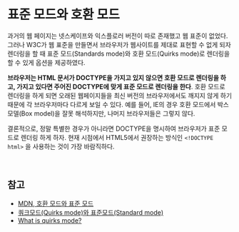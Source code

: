 # 표준 모드와 호환 모드

과거의 웹 페이지는 넷스케이프와 익스플로러 버전이 따로 존재했고 웹 표준이 없었다. 그러나 W3C가 웹 표준을 만들면서 브라우저가 웹사이트를 제대로 표현할 수 없게 되자 렌더링을 할 때 표준 모드(Standards mode)와 호환 모드(Quirks mode)로 렌더링을 할 수 있게 옵션을 제공하였다.

**브라우저는 HTML 문서가 DOCTYPE을 가지고 있지 않으면 호환 모드로 렌더링을 하고, 가지고 있다면 주어진 DOCTYPE에 맞게 표준 모드로 렌더링을 한다**. 호환 모드로 렌더링을 하게 되면 오래된 웹페이지들을 최신 버전의 브라우저에서도 깨지지 않게 하기 때문에 각 브라우저마다 다르게 보일 수 있다. 예를 들어, IE의 경우 호환 모드에서 박스 모델(Box model)을 잘못 해석하지만, 나머지 브라우저들은 그렇지 않다.

결론적으로, 정말 특별한 경우가 아니라면 DOCTYPE을 명시하여 브라우저가 표준 모드로 렌더링 하게 하자. 현재 시점에서 HTML5에서 권장하는 방식인 `<!DOCTYPE html>` 을 사용하는 것이 가장 바람직하다.

<br>

## 참고

* [MDN, 호환 모드와 표준 모드](https://developer.mozilla.org/ko/docs/Web/HTML/Quirks_Mode_and_Standards_Mode)
* [쿼크모드(Quirks mode)와 표준모드(Standard mode)](http://chongmoa.com/441)
* [What is quirks mode?](https://stackoverflow.com/questions/1695787/what-is-quirks-mode)
